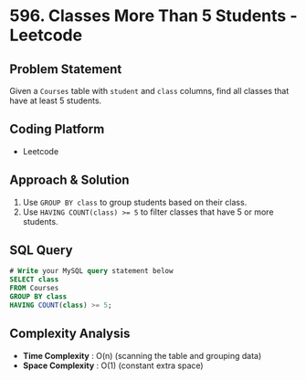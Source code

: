 # 596. Classes More Than 5 Students - Leetcode  

## Problem Statement  
Given a `Courses` table with `student` and `class` columns, find all classes that have at least 5 students.  

## Coding Platform  
- Leetcode  

## Approach & Solution  
1. Use `GROUP BY class` to group students based on their class.  
2. Use `HAVING COUNT(class) >= 5` to filter classes that have 5 or more students.  

## SQL Query  
```sql
# Write your MySQL query statement below
SELECT class
FROM Courses
GROUP BY class
HAVING COUNT(class) >= 5;
```

## Complexity Analysis
- **Time Complexity** : O(n) (scanning the table and grouping data)
- **Space Complexity** : O(1) (constant extra space)

